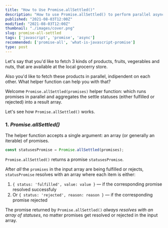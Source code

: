 ```yaml
---
title: "How to Use Promise.allSettled()"
description: "How to use Promise.allSettled() to perform parallel async operations."
published: "2021-08-03T12:00Z"
modified: "2021-08-03T12:00Z"
thumbnail: "./images/cover.png"
slug: promise-all-settled
tags: ['javascript', 'promise', 'async']
recommended: ['promise-all', 'what-is-javascript-promise']
type: post
---
```


Let's say that you'd like to fetch 3 kinds of products, fruits, vegerables and nuts, that are available at the local grocerry store.  

Also you'd like to fetch these products in parallel, indipendent on each other. What helper function can help you with that?

Welcome `Promise.allSettled(promises)` helper function: which runs promises in parallel and aggregates the settle statuses (either fulfilled or rejected) into a result array.  

Let's see how `Promise.allSettled()` works.  

### 1. *Promise.allSettled()*

The helper function accepts a single argument: an array (or generally an iterable) of promises.

```javascript
const statusesPromise = Promise.allSettled(promises);
```

`Promise.allSettled()` returns a promise `statusesPromise`. 

After *all* the `promises` in the input array are being fulfilled or rejects, `statusPromise` resolves with an array where each item is either:

1. `{ status: 'fulfilled', value: value }` &mdash; if the corresponding promise resolved successfuly
2. Or `{ status: 'rejected', reason: reason }` &mdash; if the corresponding promise rejected

The promise returned by `Promise.allSettled()` *always resolves with an array of statuses*, no matter promises get resolved or rejected in the input array.